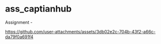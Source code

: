# ass_captianhub

Assignment - 



https://github.com/user-attachments/assets/3db02e2c-704b-43f2-a66c-da79f0a691f4

